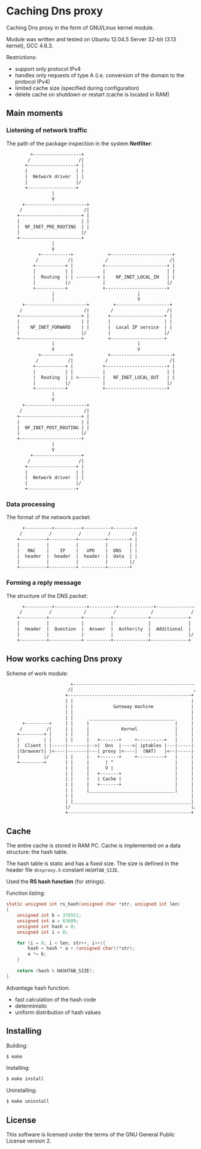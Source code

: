 # Сaching Dns proxy

Сaching Dns proxy in the form of GNU/Linux kernel module.

Module was written and tested on Ubuntu 12.04.5 Server 32-bit (3.13 kernel), GCC 4.6.3.

Restrictions:
* support only protocol IPv4
* handles only requests of type A (i.e. conversion of the domain to the protocol IPv4)
* limited cache size (specified during configuration)
* delete cache on shutdown or restart (cache is located in RAM)


## Main moments
### Listening of network traffic

The path of the package inspection in the system **Netfilter**:
```txt
         +------------------+
        /                  /|
       +------------------+ |
       |                  | |
       |  Network driver  | |
       |                  |/
       +------------------+
                 |
                 V
      +-----------------------+
     /                       /|
    +-----------------------+ |
    |                       | |
    |  NF_INET_PRE_ROUTING  | |
    |                       |/
    +-----------------------+
                 |
                 V
            +-----------+             +-----------------------+
           /           /|            /                       /|
          +-----------+ |           +-----------------------+ |
          |           | |           |                       | |
          |  Routing  | | --------> |    NF_INET_LOCAL_IN   | |
          |           |/            |                       |/
          +-----------+             +-----------------------+
                 |                               |
                 |                               V
      +-----------------------+         +--------------------+
     /                       /|        /                    /|
    +-----------------------+ |       +--------------------+ |
    |                       | |       |                    | |
    |    NF_INET_FORWARD    | |       |  Local IP service  | |
    |                       |/        |                    |/
    +-----------------------+         +--------------------+
                 |                               |
                 V                               V
            +-----------+             +-----------------------+
           /           /|            /                       /|
          +-----------+ |           +-----------------------+ |
          |           | |           |                       | |
          |  Routing  | | <-------- |   NF_INET_LOCAL_OUT   | |
          |           |/            |                       |/
          +-----------+             +-----------------------+
                 |                      
                 V
      +-----------------------+
     /                       /|
    +-----------------------+ |
    |                       | |
    |  NF_INET_POST_ROUTING | |
    |                       |/
    +-----------------------+
                 |
                 V
         +------------------+
        /                  /|
       +------------------+ |
       |                  | |
       |  Network driver  | |
       |                  |/
       +------------------+
```


### Data processing

The format of the network packet:
```txt
      +----------+----------+----------+--------+
     /          /          /          /        /|
    +----------+----------+----------+--------+ |
    |          |          |          |        | |
    |   MAC    |    IP    |   UPD    |  DNS   | |
    |  header  |  header  |  header  |  data  | |
    |          |          |          |        |/
    +----------+----------+ ---------+--------+
```


### Forming a reply message

The structure of the DNS packet:
```txt
      +----------+------------+----------+-------------+--------------+
     /          /            /          /             /              /|
    +----------+------------+----------+-------------+--------------+ |
    |          |            |          |             |              | |
    |  Header  |  Question  |  Answer  |  Authority  |  Additional  | |
    |          |            |          |             |              |/
    +----------+------------+ ---------+-------------+--------------+
```


## How works caching Dns proxy

Scheme of work module:
```txt
                        +----------------------------------------------+
                       /|                                             /|
                      +----------------------------------------------+ |
                      | |                                            | |
                      | |               Gateway machine              | |
                      | |                                            | |
                      | |      ________________________________      | |
      +---------+     | |     |                                |     | |       +----------+
     /         /|     | |     |            Kernel              |     | |      /          /|
    +---------+ |     | |     |                                |     | |     +----------+ |
    |         | |     | |     |   +-------+     +----------+   |     | |     |   Dns    | |
    |  Client | |-----|-------|-->|  Dns  |---->| iptables |---|-----|------>|  Server  | |
    |(browser)| |<----|-------|---| proxy |<----|  (NAT)   |<--|-----|-------|    on    | |
    |         |/      | |     |   +-------+     +----------+   |     | |     | Internet |/
    +---------+       | |     |      | ^                       |     | |     +----------+
                      | |     |      V |                       |     | |
                      | |     |   +-------+                    |     | |
                      | |     |   | Cache |                    |     | |
                      | |     |   +-------+                    |     | |
                      | |     |________________________________|     | |
                      | |                                            | |
                      | |____________________________________________|_|
                      |/                                             |/
                      +----------------------------------------------+
```


## Cache

The entire cache is stored in RAM PC. Cache is implemented on a data structure: the hash table.

The hash table is static and has a fixed size. The size is defined in the header file `dnsproxy.h` constant `HASHTAB_SIZE`.

Used the **RS hash function** (for strings).

Function listing:
```c
static unsigned int rs_hash(unsigned char *str, unsigned int len)
{
    unsigned int b = 378551;
    unsigned int a = 63689;
    unsigned int hash = 0;
    unsigned int i = 0;

    for (i = 0; i < len; str++, i++){
        hash = hash * a + (unsigned char)(*str);
        a *= b;
    }
    
    return (hash % HASHTAB_SIZE);
}
```
Advantage hash function: 
* fast calculation of the hash code
* deterministic
* uniform distribution of hash values


## Installing

Building:
```bash
$ make
```
Installing:
```bash
$ make install
```
Uninstalling:
```bash
$ make uninstall
```


## License

This software is licensed under the terms of the GNU General Public License version 2.
